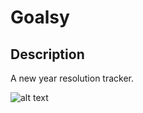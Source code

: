 # Goalsy


## Description

A new year resolution tracker.

![alt text](https://travis-ci.org/trosborn/NewYears.png "Travis Build Image")


